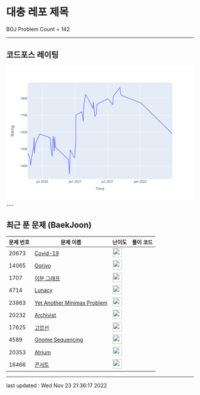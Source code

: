 # 대충 레포 제목

BOJ Problem Count = 142

---

## 코드포스 레이팅
[![Rating Graph](./cfStats.svg)](https://github.com/ingyu1008/Algorithm-Problem-Solving/blob/master/cfStats.html)---

## 최근 푼 문제 (BaekJoon)
| 문제 번호 | 문제 이름 | 난이도 | 풀이 코드 |
| --- | --- | --- | --- |
| 20673 | [Covid-19](https://www.acmicpc.net/problem/20673) | <img height="25px" width="25px=" src="https://static.solved.ac/tier_small/2.svg"/> |  |
| 14065 | [Gorivo](https://www.acmicpc.net/problem/14065) | <img height="25px" width="25px=" src="https://static.solved.ac/tier_small/2.svg"/> |  |
| 1707 | [이분 그래프](https://www.acmicpc.net/problem/1707) | <img height="25px" width="25px=" src="https://static.solved.ac/tier_small/12.svg"/> |  |
| 4714 | [Lunacy](https://www.acmicpc.net/problem/4714) | <img height="25px" width="25px=" src="https://static.solved.ac/tier_small/2.svg"/> |  |
| 23863 | [Yet Another Minimax Problem](https://www.acmicpc.net/problem/23863) | <img height="25px" width="25px=" src="https://static.solved.ac/tier_small/24.svg"/> |  |
| 20232 | [Archivist](https://www.acmicpc.net/problem/20232) | <img height="25px" width="25px=" src="https://static.solved.ac/tier_small/2.svg"/> |  |
| 17625 | [고압선](https://www.acmicpc.net/problem/17625) | <img height="25px" width="25px=" src="https://static.solved.ac/tier_small/24.svg"/> |  |
| 4589 | [Gnome Sequencing](https://www.acmicpc.net/problem/4589) | <img height="25px" width="25px=" src="https://static.solved.ac/tier_small/2.svg"/> |  |
| 20353 | [Atrium](https://www.acmicpc.net/problem/20353) | <img height="25px" width="25px=" src="https://static.solved.ac/tier_small/2.svg"/> |  |
| 16466 | [콘서트](https://www.acmicpc.net/problem/16466) | <img height="25px" width="25px=" src="https://static.solved.ac/tier_small/5.svg"/> |  |


---

last updated : Wed Nov 23 21:36:17 2022

